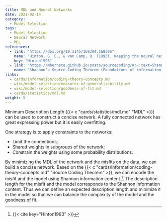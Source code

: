 ```yaml
---
title: MDL and Neural Networks
date: 2021-02-14
category:
  - Model Selection
tags:
  - Model Selection
  - Neural Network
  - MDL
references:
  - link: "https://doi.org/10.1145/168304.168306"
    name: "Hinton, G. E., & van Camp, D. (1993). Keeping the neural networks simple by minimizing the description length of the weights. Proceedings of the Sixth Annual Conference on Computational Learning Theory - COLT 93, 5–13."
    key: "Hinton1993"
  - link: "https://mbernste.github.io/posts/sourcecoding/#:~:text=Shannon's%20Source%20Coding%20Theorem%20tells,to%20unambiguously%20communicate%20those%20samples.&text=In%20this%20post%2C%20we%20will%20walk%20through%20Shannon's%20theorem."
    name: "Shannon’s Source Coding Theorem (Foundations of information theory: Part 3)"
links:
  - cards/information/coding-theory-concepts.md
  - wiki/model-selection/measures-of-generalizability.md
  - wiki/model-selection/goodness-of-fit.md
  - cards/statistics/mdl.md
weight: 5
---
```


Minimum Description Length ({{< c "cards/statistics/mdl.md" "MDL" >}}) can be used to construct a concise network. A fully connected network has great expressing power but it is easily overfitting.

One strategy is to apply constraints to the networks:
- Limit the connections;
- Shared weights in subgroups of the network;
- Constrain the weights using some probability distributions.


By minimizing the MDL of the network and the misfits on the data, we can build a concise network. Based on the {{< c "cards/information/coding-theory-concepts.md" "Source Coding Theorem" >}}, we can encode the misfit and the model using Shannon information content [^Hinton1993]. The description length for the misfit and the model corresponds to the Shannon information content. Thus we can define an expected description length and minimize it in the model so that we can balance the complexity of the model and the goodness of fit.



[^Hinton1993]: {{< cite key="Hinton1993" >}}

